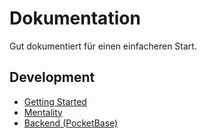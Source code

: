 # Dokumentation

Gut dokumentiert für einen einfacheren Start.

## Development

- [Getting Started](./docs/getting-started)
- [Mentality](./docs/mentality)
- [Backend (PocketBase)](./docs/backend)
